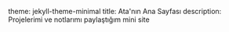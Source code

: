 theme: jekyll-theme-minimal
title: Ata'nın Ana Sayfası
description: Projelerimi ve notlarımı paylaştığım mini site
